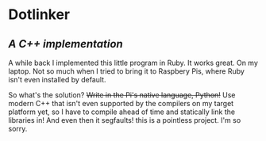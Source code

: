 # Dotlinker
## _A C++ implementation_

A while back I implemented this little program in Ruby. It works great. On my laptop. Not so much when I tried to bring it to Raspbery Pis, where Ruby isn't even installed by default.

So what's the solution? ~~Write in the Pi's native language, Python!~~ Use modern C++ that isn't even supported by the compilers on my target platform yet, so I have to compile ahead of time and statically link the libraries in! And even then it segfaults! this is a pointless project. I'm so sorry.
